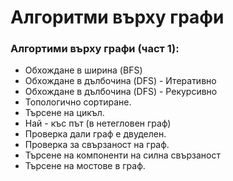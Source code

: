 # Алгоритми върху графи

<h3>Алгортими върху графи (част 1): </h3>

 - Обхождане в ширина (BFS) 
 - Обхождане в дълбочина (DFS) - Итеративно
 - Обхождане в дълбочина (DFS) - Рекурсивно
 - Топологично сортиране.
 - Търсене на цикъл.
 - Най - къс път (в нетегловен граф)
 - Проверка дали граф е двуделен.
 - Проверка за свързаност на граф.
 - Търсене на компоненти на силна свързаност
 - Търсене на мостове в граф.
